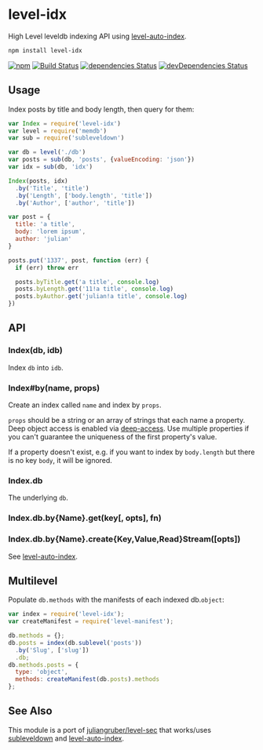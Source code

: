 # level-idx
High Level leveldb indexing API using [level-auto-index](https://github.com/hypermodules/level-auto-index).

```bash
npm install level-idx
```

[![npm][npm-image]][npm-url]
[![Build Status](https://travis-ci.org/hypermodules/level-idx.svg?branch=master)](https://travis-ci.org/hypermodules/level-idx)
[![dependencies Status](https://david-dm.org/hypermodules/level-idx/status.svg)](https://david-dm.org/hypermodules/level-idx)
[![devDependencies Status](https://david-dm.org/hypermodules/level-idx/dev-status.svg)](https://david-dm.org/hypermodules/level-idx?type=dev)

[npm-image]: https://img.shields.io/npm/v/level-idx.svg
[npm-url]: https://www.npmjs.com/package/level-idx

## Usage

Index posts by title and body length, then query for them:

```js
var Index = require('level-idx')
var level = require('memdb')
var sub = require('subleveldown')

var db = level('./db')
var posts = sub(db, 'posts', {valueEncoding: 'json'})
var idx = sub(db, 'idx')

Index(posts, idx)
  .by('Title', 'title')
  .by('Length', ['body.length', 'title'])
  .by('Author', ['author', 'title'])

var post = {
  title: 'a title',
  body: 'lorem ipsum',
  author: 'julian'
}

posts.put('1337', post, function (err) {
  if (err) throw err

  posts.byTitle.get('a title', console.log)
  posts.byLength.get('11!a title', console.log)
  posts.byAuthor.get('julian!a title', console.log)
})
```

## API

### Index(db, idb)

Index `db` into `idb`.

### Index#by(name, props)

Create an index called `name` and index by `props`.

`props` should be a string or an array of strings that each name a property.
Deep object access is enabled via
[deep-access](https://github.com/juliangruber/deep-access). Use multiple
properties if you can't guarantee the uniqueness of the first property's
value.

If a property doesn't exist, e.g. if you want to index by `body.length` but there is no key `body`, it will be ignored.

### Index.db

The underlying `db`.

### Index.db.by{Name}.get(key[, opts], fn)
### Index.db.by{Name}.create{Key,Value,Read}Stream([opts])

See [level-auto-index](https://github.com/hypermodules/level-auto-index).

## Multilevel

Populate `db.methods` with the manifests of each indexed db.`object`:

```js
var index = require('level-idx');
var createManifest = require('level-manifest');

db.methods = {};
db.posts = index(db.sublevel('posts'))
  .by('Slug', ['slug'])
  .db;
db.methods.posts = {
  type: 'object',
  methods: createManifest(db.posts).methods
};
```

## See Also

This module is a port of [juliangruber/level-sec](https://github.com/juliangruber/level-sec) that works/uses [subleveldown](http://ghub.io/subleveldown) and [level-auto-index](http://ghub.io/level-auto-index).
